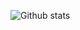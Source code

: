 ![Github stats](https://github-readme-stats.vercel.app/api?username=mahmoudmarayef&count_private=true&show_icons=true&theme=gotham)
